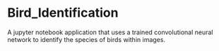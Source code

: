 # Bird_Identification
A jupyter notebook application that uses a trained convolutional neural network to identify the species of birds within images.
